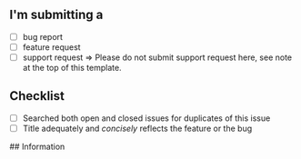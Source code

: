 <!--
Thanks for reporting an Issue!  
If you haven't already read the contributing guidelines,
Please do that now then proceed.
-->

## I'm submitting a

- [ ] bug report
- [ ] feature request
- [ ] support request => Please do not submit support request here, see note at the top of this template.

<!-- Please mark with [x] the appropriate answer. -->

## Checklist

- [ ] Searched both open and closed issues for duplicates of this issue
- [ ] Title adequately and *concisely* reflects the feature or the bug

<!-- Please mark with [x] the appropriate answer. -->

## Information

<!--
Please provide detailed explanation, stacktraces, related issues,
suggestions how to fix, links for us to have context,
eg. stackoverflow, gitter, etc
 -->
